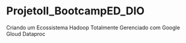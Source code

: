 # ProjetoII_BootcampED_DIO

Criando um Ecossistema Hadoop Totalmente Gerenciado com Google Gloud Dataproc
